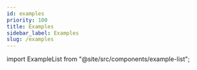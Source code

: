 ```yaml
---
id: examples
priority: 100
title: Examples
sidebar_label: Examples
slug: /examples
---
```


import ExampleList from "@site/src/components/example-list";

<ExampleList />